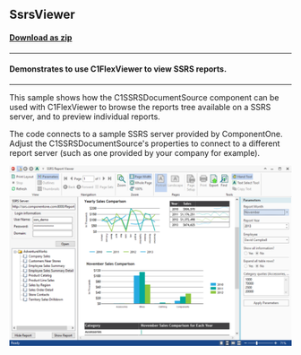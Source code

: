 ## SsrsViewer
#### [Download as zip](https://grapecity.github.io/DownGit/#/home?url=https://github.com/GrapeCity/ComponentOne-WinForms-Samples/tree/master/NetFramework\C1.Win.Document\CS\SsrsViewer)
____
#### Demonstrates to use C1FlexViewer to view SSRS reports.
____
This sample shows how the C1SSRSDocumentSource component can be used with C1FlexViewer to browse the reports tree available on a SSRS server, and to preview individual reports.

The code connects to a sample SSRS server provided by ComponentOne.
Adjust the C1SSRSDocumentSource's properties to connect to a different report server (such as one provided by your company for example).

![screenshot](screenshot.png)
